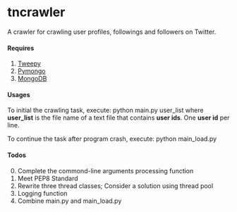tncrawler
=========

A crawler for crawling user profiles, followings and followers on Twitter. 

#### Requires
1. [Tweepy](https://github.com/tweepy/tweepy)
2. [Pymongo](http://api.mongodb.org/python/current/installation.html)
3. [MongoDB](http://www.mongodb.org/)

#### Usages
To initial the crawling task, execute:
    python main.py user_list
where **user_list** is the file name of a text file that contains **user ids**. One **user id** per line. 

To continue the task after program crash, execute:
    python main_load.py

#### Todos
0. Complete the commond-line arguments processing function
1. Meet PEP8 Standard
2. Rewrite three thread classes; Consider a solution using thread pool 
3. Logging function
4. Combine main.py and main_load.py